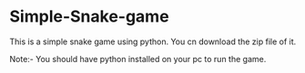 # Simple-Snake-game
This is a simple snake game using python.
You cn download the zip file of it.

Note:- You should have python installed on your pc to run the game.
